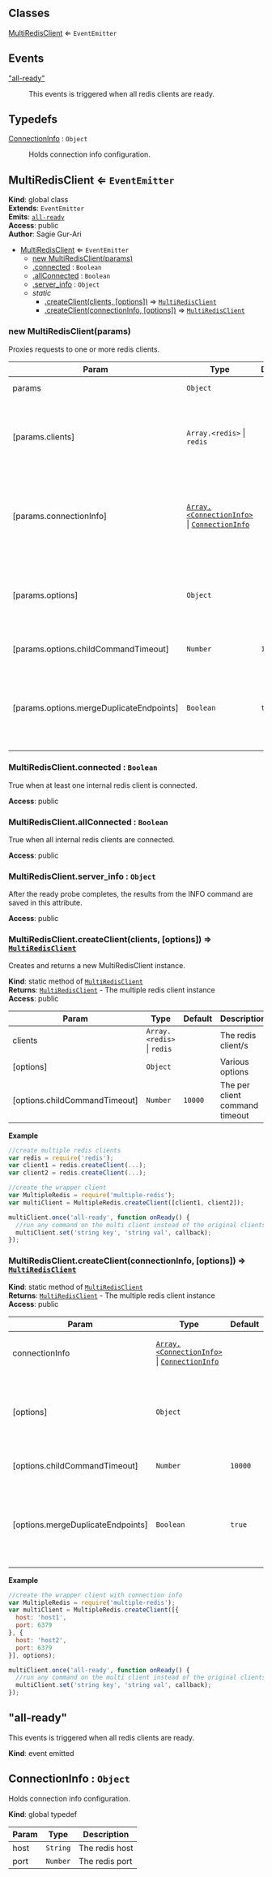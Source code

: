## Classes

<dl>
<dt><a href="#MultiRedisClient">MultiRedisClient</a> ⇐ <code>EventEmitter</code></dt>
<dd></dd>
</dl>

## Events

<dl>
<dt><a href="#event_all-ready">"all-ready"</a></dt>
<dd><p>This events is triggered when all redis clients are ready.</p>
</dd>
</dl>

## Typedefs

<dl>
<dt><a href="#ConnectionInfo">ConnectionInfo</a> : <code>Object</code></dt>
<dd><p>Holds connection info configuration.</p>
</dd>
</dl>

<a name="MultiRedisClient"></a>

## MultiRedisClient ⇐ <code>EventEmitter</code>
**Kind**: global class  
**Extends**: <code>EventEmitter</code>  
**Emits**: [<code>all-ready</code>](#event_all-ready)  
**Access**: public  
**Author**: Sagie Gur-Ari  

* [MultiRedisClient](#MultiRedisClient) ⇐ <code>EventEmitter</code>
    * [new MultiRedisClient(params)](#new_MultiRedisClient_new)
    * [.connected](#MultiRedisClient.connected) : <code>Boolean</code>
    * [.allConnected](#MultiRedisClient.allConnected) : <code>Boolean</code>
    * [.server_info](#MultiRedisClient.server_info) : <code>Object</code>
    * _static_
        * [.createClient(clients, [options])](#MultiRedisClient.createClient) ⇒ [<code>MultiRedisClient</code>](#MultiRedisClient)
        * [.createClient(connectionInfo, [options])](#MultiRedisClient.createClient) ⇒ [<code>MultiRedisClient</code>](#MultiRedisClient)

<a name="new_MultiRedisClient_new"></a>

### new MultiRedisClient(params)
Proxies requests to one or more redis clients.


| Param | Type | Default | Description |
| --- | --- | --- | --- |
| params | <code>Object</code> |  | The client init params |
| [params.clients] | <code>Array.&lt;redis&gt;</code> \| <code>redis</code> |  | The redis client/s (if not provided, the connection info must be provided instead) |
| [params.connectionInfo] | [<code>Array.&lt;ConnectionInfo&gt;</code>](#ConnectionInfo) \| [<code>ConnectionInfo</code>](#ConnectionInfo) |  | The redis client/s connection info (if not provided, the redis clients must be provided) |
| [params.options] | <code>Object</code> |  | Used when this client creates the redis clients (see redis module for more details) |
| [params.options.childCommandTimeout] | <code>Number</code> | <code>10000</code> | The per client command timeout |
| [params.options.mergeDuplicateEndpoints] | <code>Boolean</code> | <code>true</code> | True to merge duplicate endpoint configurations and prevent needless redis client connections |

<a name="MultiRedisClient.connected"></a>

### MultiRedisClient.connected : <code>Boolean</code>
True when at least one internal redis client is connected.

**Access**: public  
<a name="MultiRedisClient.allConnected"></a>

### MultiRedisClient.allConnected : <code>Boolean</code>
True when all internal redis clients are connected.

**Access**: public  
<a name="MultiRedisClient.server_info"></a>

### MultiRedisClient.server\_info : <code>Object</code>
After the ready probe completes, the results from the INFO command are saved in this attribute.

**Access**: public  
<a name="MultiRedisClient.createClient"></a>

### MultiRedisClient.createClient(clients, [options]) ⇒ [<code>MultiRedisClient</code>](#MultiRedisClient)
Creates and returns a new MultiRedisClient instance.

**Kind**: static method of [<code>MultiRedisClient</code>](#MultiRedisClient)  
**Returns**: [<code>MultiRedisClient</code>](#MultiRedisClient) - The multiple redis client instance  
**Access**: public  

| Param | Type | Default | Description |
| --- | --- | --- | --- |
| clients | <code>Array.&lt;redis&gt;</code> \| <code>redis</code> |  | The redis client/s |
| [options] | <code>Object</code> |  | Various options |
| [options.childCommandTimeout] | <code>Number</code> | <code>10000</code> | The per client command timeout |

**Example**  
```js
//create multiple redis clients
var redis = require('redis');
var client1 = redis.createClient(...);
var client2 = redis.createClient(...);

//create the wrapper client
var MultipleRedis = require('multiple-redis');
var multiClient = MultipleRedis.createClient([client1, client2]);

multiClient.once('all-ready', function onReady() {
  //run any command on the multi client instead of the original clients
  multiClient.set('string key', 'string val', callback);
});
```
<a name="MultiRedisClient.createClient"></a>

### MultiRedisClient.createClient(connectionInfo, [options]) ⇒ [<code>MultiRedisClient</code>](#MultiRedisClient)
**Kind**: static method of [<code>MultiRedisClient</code>](#MultiRedisClient)  
**Returns**: [<code>MultiRedisClient</code>](#MultiRedisClient) - The multiple redis client instance  
**Access**: public  

| Param | Type | Default | Description |
| --- | --- | --- | --- |
| connectionInfo | [<code>Array.&lt;ConnectionInfo&gt;</code>](#ConnectionInfo) \| [<code>ConnectionInfo</code>](#ConnectionInfo) |  | The redis client/s connection info |
| [options] | <code>Object</code> |  | Used when this client creates the redis clients (see redis module for more details) |
| [options.childCommandTimeout] | <code>Number</code> | <code>10000</code> | The per client command timeout |
| [options.mergeDuplicateEndpoints] | <code>Boolean</code> | <code>true</code> | True to merge duplicate endpoint configurations and prevent needless redis client connections |

**Example**  
```js
//create the wrapper client with connection info
var MultipleRedis = require('multiple-redis');
var multiClient = MultipleRedis.createClient([{
  host: 'host1',
  port: 6379
}, {
  host: 'host2',
  port: 6379
}], options);

multiClient.once('all-ready', function onReady() {
  //run any command on the multi client instead of the original clients
  multiClient.set('string key', 'string val', callback);
});
```
<a name="event_all-ready"></a>

## "all-ready"
This events is triggered when all redis clients are ready.

**Kind**: event emitted  
<a name="ConnectionInfo"></a>

## ConnectionInfo : <code>Object</code>
Holds connection info configuration.

**Kind**: global typedef  

| Param | Type | Description |
| --- | --- | --- |
| host | <code>String</code> | The redis host |
| port | <code>Number</code> | The redis port |

